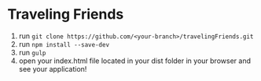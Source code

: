 # Traveling Friends


1. run `git clone https://github.com/<your-branch>/travelingFriends.git`
2. run `npm install --save-dev`
3. run `gulp`
4. open your index.html file located in your dist folder in your browser and see your application!

